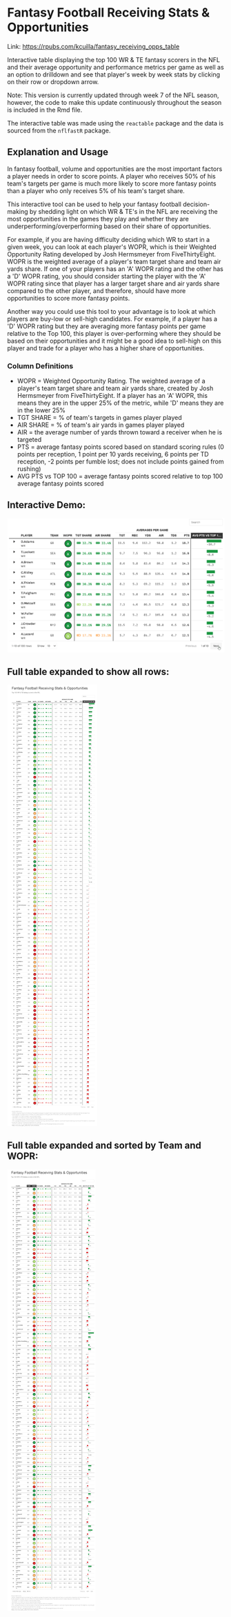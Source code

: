 # Fantasy Football Receiving Stats & Opportunities

Link:  https://rpubs.com/kcuilla/fantasy_receiving_opps_table

Interactive table displaying the top 100 WR & TE fantasy scorers in the NFL and their average opportunity and performance metrics per game as well as an option to drilldown and see that player's week by week stats by clicking on their row or dropdown arrow.

Note: This version is currently updated through week 7 of the NFL season, however, the code to make this update continuously throughout the season is included in the Rmd file.

The interactive table was made using the `reactable` package and the data is sourced from the `nflfastR` package.

## Explanation and Usage

In fantasy football, volume and opportunities are the most important factors a player needs in order to score points. A player who receives 50% of his team's targets per game is much more likely to score more fantasy points than a player who only receives 5% of his team's target share. 

This interactive tool can be used to help your fantasy football decision-making by shedding light on which WR & TE's in the NFL are receiving the most opportunities in the games they play and whether they are underperforming/overperforming based on their share of opportunities. 

For example, if you are having difficulty deciding which WR to start in a given week, you can look at each player's WOPR, which is their Weighted Opportunity Rating developed by Josh Hermsmeyer from FiveThirtyEight. WOPR is the weighted average of a player's team target share and team air yards share. If one of your players has an 'A' WOPR rating and the other has a 'D' WOPR rating, you should consider starting the player with the 'A' WOPR rating since that player has a larger target share and air yards share compared to the other player, and therefore, should have more opportunities to score more fantasy points.

Another way you could use this tool to your advantage is to look at which players are buy-low or sell-high candidates. For example, if a player has a 'D' WOPR rating but they are averaging more fantasy points per game relative to the Top 100, this player is over-performing where they should be based on their opportunities and it might be a good idea to sell-high on this player and trade for a player who has a higher share of opportunities.

### Column Definitions

- WOPR = Weighted Opportunity Rating. The weighted average of a player's team target share and team air yards share, created by Josh Hermsmeyer from FiveThirtyEight. If a player has an 'A' WOPR, this means they are in the upper 25% of the metric, while 'D' means they are in the lower 25%
- TGT SHARE = % of team's targets in games player played
- AIR SHARE = % of team's air yards in games player played
- AIR = the average number of yards thrown toward a receiver when he is targeted
- PTS = average fantasy points scored based on standard scoring rules (0 points per reception, 1 point per 10 yards receiving, 6 points per TD reception, -2 points per fumble lost; does not include points gained from rushing)
- AVG PTS vs TOP 100 = average fantasy points scored relative to top 100 average fantasy points scored

## Interactive Demo:
![](fantasyoppstabledemo.gif)

## Full table expanded to show all rows:
![](fantasyoppsfulltable.png)

## Full table expanded and sorted by Team and WOPR:
![](fantasyoppsfulltable_sorted.png)
